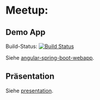 # Meetup:

## Demo App

Build-Status: [![Build Status](https://martinreinhardt-online.de/jenkins/buildStatus/icon?job=SWK_HH_Galen)](https://martinreinhardt-online.de/jenkins/job/SWK_HH_Galen/)

Siehe [angular-spring-boot-webapp](angular-spring-boot-webapp).

## Präsentation

Siehe [presentation](presentation).
